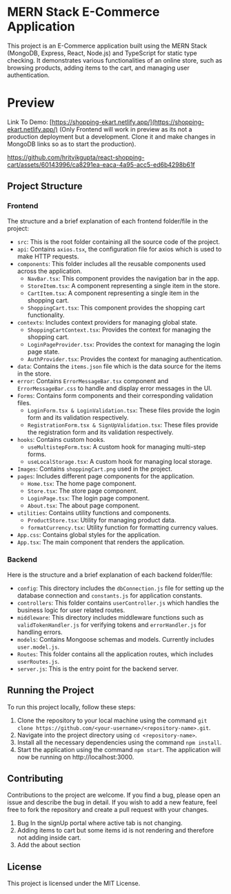 # MERN Stack E-Commerce Application 

This project is an E-Commerce application built using the MERN Stack (MongoDB, Express, React, Node.js) and TypeScript for static type checking. It demonstrates various functionalities of an online store, such as browsing products, adding items to the cart, and managing user authentication.

# Preview
Link To Demo: [https://shopping-ekart.netlify.app/](https://shopping-ekart.netlify.app/)  (Only Frontend will work in preview as its not a production deployment but a development. Clone it and make changes in MongoDB links so as to start the production).

https://github.com/hritvikgupta/react-shopping-cart/assets/60143996/ca8291ea-eaca-4a95-acc5-ed6b4298b61f

## Project Structure

### Frontend

The structure and a brief explanation of each frontend folder/file in the project:

- `src`: This is the root folder containing all the source code of the project.
- `api`: Contains `axios.tsx`, the configuration file for axios which is used to make HTTP requests.
- `components`: This folder includes all the reusable components used across the application.
    * `NavBar.tsx`: This component provides the navigation bar in the app.
    * `StoreItem.tsx`: A component representing a single item in the store.
    * `CartItem.tsx`: A component representing a single item in the shopping cart.
    * `ShoppingCart.tsx`: This component provides the shopping cart functionality.
- `contexts`: Includes context providers for managing global state.
    * `ShoppingCartContext.tsx`: Provides the context for managing the shopping cart.
    * `LoginPageProvider.tsx`: Provides the context for managing the login page state.
    * `AuthProvider.tsx`: Provides the context for managing authentication.
- `data`: Contains the `items.json` file which is the data source for the items in the store.
- `error`: Contains `ErrorMessageBar.tsx` component and `ErrorMessageBar.css` to handle and display error messages in the UI.
- `Forms`: Contains form components and their corresponding validation files.
    * `LoginForm.tsx & LoginValidation.tsx`: These files provide the login form and its validation respectively.
    * `RegistrationForm.tsx & SignUpValidation.tsx`: These files provide the registration form and its validation respectively.
- `hooks`: Contains custom hooks.
    * `useMultistepForm.tsx`: A custom hook for managing multi-step forms.
    * `useLocalStorage.tsx`: A custom hook for managing local storage.
- `Images`: Contains `shoppingCart.png` used in the project.
- `pages`: Includes different page components for the application.
    * `Home.tsx`: The home page component.
    * `Store.tsx`: The store page component.
    * `LoginPage.tsx`: The login page component.
    * `About.tsx`: The about page component.
- `utilities`: Contains utility functions and components.
    * `ProductStore.tsx`: Utility for managing product data.
    * `formatCurrency.tsx`: Utility function for formatting currency values.
- `App.css`: Contains global styles for the application.
- `App.tsx`: The main component that renders the application.

### Backend

Here is the structure and a brief explanation of each backend folder/file:

- `config`: This directory includes the `dbConnection.js` file for setting up the database connection and `constants.js` for application constants.
- `controllers`: This folder contains `userController.js` which handles the business logic for user related routes.
- `middleware`: This directory includes middleware functions such as `validTokenHandler.js` for verifying tokens and `errorHandler.js` for handling errors.
- `models`: Contains Mongoose schemas and models. Currently includes `user.model.js`.
- `Routes`: This folder contains all the application routes, which includes `userRoutes.js`.
- `server.js`: This is the entry point for the backend server.

## Running the Project

To run this project locally, follow these steps:

1. Clone the repository to your local machine using the command `git clone https://github.com/<your-username>/<repository-name>.git`.
2. Navigate into the project directory using `cd <repository-name>`.
3. Install all the necessary dependencies using the command `npm install`.
4. Start the application using the command `npm start`. The application will now be running on http://localhost:3000.

## Contributing

Contributions to the project are welcome. If you find a bug, please open an issue and describe the bug in detail. If you wish to add a new feature, feel free to fork the repository and create a pull request with your changes.
1. Bug In the signUp portal where active tab is not changing.
2. Adding items to cart but some items id is not rendering and therefore not adding inside cart.
3. Add the about section

## License

This project is licensed under the MIT License.
